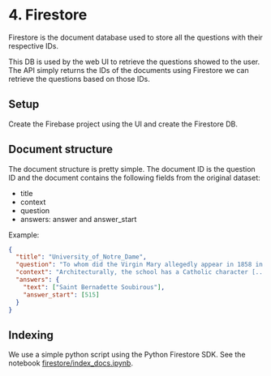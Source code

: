 # 4. Firestore

Firestore is the document database used to store all the questions with their respective IDs.

This DB is used by the web UI to retrieve the questions showed to the user.
The API simply returns the IDs of the documents using Firestore we can retrieve the questions based on those IDs.

## Setup

Create the Firebase project using the UI and create the Firestore DB.

## Document structure

The document structure is pretty simple. The document ID is the question ID and the document contains the following fields from the original dataset:

- title
- context
- question
- answers: answer and answer_start

Example:

```json
{
  "title": "University_of_Notre_Dame",
  "question": "To whom did the Virgin Mary allegedly appear in 1858 in Lourdes France?",
  "context": "Architecturally, the school has a Catholic character [...]",
  "answers": {
    "text": ["Saint Bernadette Soubirous"],
    "answer_start": [515]
  }
}
```

## Indexing

We use a simple python script using the Python Firestore SDK.
See the notebook [firestore/index_docs.ipynb](/firestore/index_docs.ipynb).
